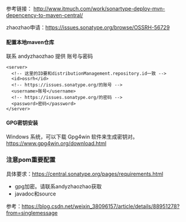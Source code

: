 参考链接：
http://www.itmuch.com/work/sonartype-deploy-mvn-depencency-to-maven-central/

zhaozhao申请：https://issues.sonatype.org/browse/OSSRH-56729

#### 配置本地maven仓库
联系 andyzhaozhao 提供 账号与密码
```
<server>
  <!-- 这里的ID要和distributionManagement.repository.id一致 -->
  <id>ossrh</id>
  <!-- https://issues.sonatype.org/的账号 -->
  <username>账号</username>
  <!-- https://issues.sonatype.org/的密码 -->
  <password>密码</password>
</server>
```
#### GPG密钥安装
Windows 系统，可以下载 Gpg4win 软件来生成密钥对。https://www.gpg4win.org/download.html


### 注意pom重要配置
具体要求：https://central.sonatype.org/pages/requirements.html
* gpg加密。请联系andyzhaozhao获取
* javadoc和source

参考：https://blog.csdn.net/weixin_38096157/article/details/88951278?from=singlemessage